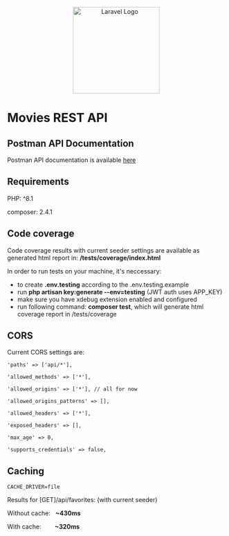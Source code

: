 <p align="center"><a href="https://laravel.com" target="_blank"><img src="https://raw.githubusercontent.com/laravel/art/master/logo-lockup/5%20SVG/2%20CMYK/1%20Full%20Color/laravel-logolockup-cmyk-red.svg" width="200" alt="Laravel Logo"></a></p>

# Movies REST API

## Postman API Documentation
Postman API documentation is available [here](https://documenter.getpostman.com/view/4336607/2s9YRDyq6P)

## Requirements
<p>PHP: ^8.1</p>
<p>composer: 2.4.1</p>

## Code coverage
<p>Code coverage results with current seeder settings are available as generated html report in: <strong>/tests/coverage/index.html</strong></p>

In order to run tests on your machine, it's neccessary:
- to create <strong>.env.testing</strong> according to the .env.testing.example</li>
- run **php artisan key:generate --env=testing** (JWT auth uses APP_KEY)
- make sure you have xdebug extension enabled and configured
- run following command: **composer test**, which will generate html coverage report in /tests/coverage

## CORS
<p>Current CORS settings are:</p>

```
'paths' => ['api/*'],

'allowed_methods' => ['*'],

'allowed_origins' => ['*'], // all for now

'allowed_origins_patterns' => [],

'allowed_headers' => ['*'],

'exposed_headers' => [],

'max_age' => 0,

'supports_credentials' => false,
```

## Caching
```
CACHE_DRIVER=file
```
<p>Results for [GET]/api/favorites: (with current seeder)</p>
<p>Without cache:&nbsp;&nbsp;&nbsp;<strong>~430ms</strong></p>
<p>With cache:&nbsp;&nbsp;&nbsp;&nbsp;&nbsp;&nbsp;&nbsp;&nbsp;<strong>~320ms</strong></p>